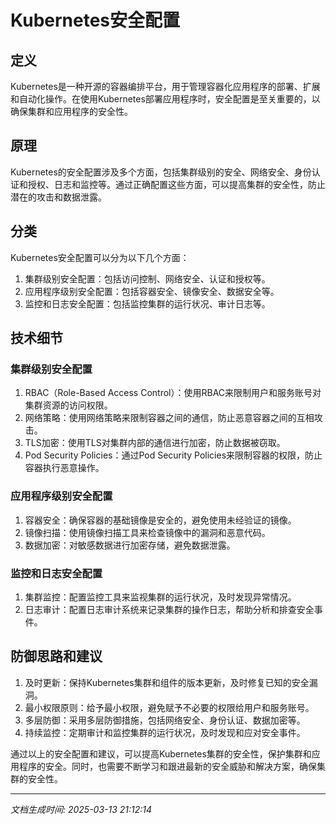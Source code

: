 # Kubernetes安全配置

## 定义
Kubernetes是一种开源的容器编排平台，用于管理容器化应用程序的部署、扩展和自动化操作。在使用Kubernetes部署应用程序时，安全配置是至关重要的，以确保集群和应用程序的安全性。

## 原理
Kubernetes的安全配置涉及多个方面，包括集群级别的安全、网络安全、身份认证和授权、日志和监控等。通过正确配置这些方面，可以提高集群的安全性，防止潜在的攻击和数据泄露。

## 分类
Kubernetes安全配置可以分为以下几个方面：
1. 集群级别安全配置：包括访问控制、网络安全、认证和授权等。
2. 应用程序级别安全配置：包括容器安全、镜像安全、数据安全等。
3. 监控和日志安全配置：包括监控集群的运行状况、审计日志等。

## 技术细节
### 集群级别安全配置
1. RBAC（Role-Based Access Control）：使用RBAC来限制用户和服务账号对集群资源的访问权限。
2. 网络策略：使用网络策略来限制容器之间的通信，防止恶意容器之间的互相攻击。
3. TLS加密：使用TLS对集群内部的通信进行加密，防止数据被窃取。
4. Pod Security Policies：通过Pod Security Policies来限制容器的权限，防止容器执行恶意操作。

### 应用程序级别安全配置
1. 容器安全：确保容器的基础镜像是安全的，避免使用未经验证的镜像。
2. 镜像扫描：使用镜像扫描工具来检查镜像中的漏洞和恶意代码。
3. 数据加密：对敏感数据进行加密存储，避免数据泄露。

### 监控和日志安全配置
1. 集群监控：配置监控工具来监视集群的运行状况，及时发现异常情况。
2. 日志审计：配置日志审计系统来记录集群的操作日志，帮助分析和排查安全事件。

## 防御思路和建议
1. 及时更新：保持Kubernetes集群和组件的版本更新，及时修复已知的安全漏洞。
2. 最小权限原则：给予最小权限，避免赋予不必要的权限给用户和服务账号。
3. 多层防御：采用多层防御措施，包括网络安全、身份认证、数据加密等。
4. 持续监控：定期审计和监控集群的运行状况，及时发现和应对安全事件。

通过以上的安全配置和建议，可以提高Kubernetes集群的安全性，保护集群和应用程序的安全。同时，也需要不断学习和跟进最新的安全威胁和解决方案，确保集群的安全性。

---

*文档生成时间: 2025-03-13 21:12:14*
